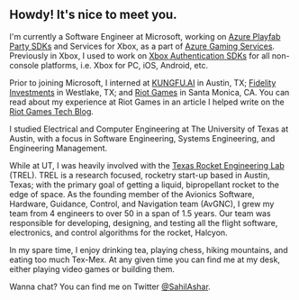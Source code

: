 ## Howdy! It's nice to meet you.

I'm currently a Software Engineer at Microsoft, working on [Azure Playfab Party SDKs](https://docs.microsoft.com/en-us/gaming/playfab/features/multiplayer/networking/party-sdks) and Services for Xbox, as a part of [Azure Gaming Services](https://playfab.com/). Previously in Xbox, I used to work on [Xbox Authentication SDKs](https://docs.microsoft.com/en-us/gaming/xbox-live/) for all non-console platforms, i.e. Xbox for PC, iOS, Android, etc.

Prior to joining Microsoft, I interned at [KUNGFU.AI](https://www.kungfu.ai/) in Austin, TX; [Fidelity Investments](https://www.fidelity.com/) in Westlake, TX; and [Riot Games](https://www.riotgames.com/) in Santa Monica, CA. You can read about my experience at Riot Games in an article I helped write on the [Riot Games Tech Blog](https://technology.riotgames.com/news/technology-interns-riot-games).

I studied Electrical and Computer Engineering at The University of Texas at Austin, with a focus in Software Engineering, Systems Engineering, and Engineering Management.

While at UT, I was heavily involved with the [Texas Rocket Engineering Lab](https://www.texasrocketlab.com/) (TREL). TREL is a research focused, rocketry start-up based in Austin, Texas; with the primary goal of getting a liquid, bipropellant rocket to the edge of space. As the founding member of the Avionics Software, Hardware, Guidance, Control, and Navigation team (AvGNC), I grew my team from 4 engineers to over 50 in a span of 1.5 years. Our team was responsible for developing, designing, and testing all the flight software, electronics, and control algorithms for the rocket, Halcyon.

In my spare time, I enjoy drinking tea, playing chess, hiking mountains, and eating too much Tex-Mex. At any given time you can find me at my desk, either playing video games or building them.

Wanna chat? You can find me on Twitter [@SahilAshar](https://twitter.com/SahilAshar).